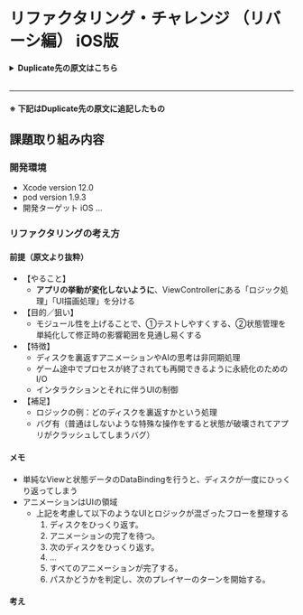# リファクタリング・チャレンジ （リバーシ編） iOS版

<details>
<summary><b>Duplicate先の原文はこちら</b></summary>
<div>

本チャレンジは、 _Fat View Controller_ として実装された[リバーシ](https://en.wikipedia.org/wiki/Reversi)アプリをリファクタリングし、どれだけクリーンな設計とコードを実現できるかというコンペティションです（ジャッジが優劣を判定するわけではなく、設計の技を競い合うのが目的です）。

![アプリのスクリーンショット](img/screenshot.png)

## はじめに

_Fat View Controller_ は iOS アプリ開発におけるアンチパターンとしてよく知られています。 _Fat View Contoller_ を作ると、 UI とロジックが分離されず、モジュール性が低く、テストしづらいコードができあがります。状態管理が複雑になり、修正時の影響範囲が見通しづらく、メンテナンス性が低下します。

試行錯誤の結果、自分なりに _Fat View Controller_ との戦い方を確立した人も多いでしょう。勉強会やカンファレンスなどで知見を共有することで、コミュニティとしての戦い方も進化してきました。また、このような問題は iOS アプリに限った話ではありません。アプリケーション開発においてよりクリーンな設計・コードを実現するために、様々なアーキテクチャパターンが考案されてきました。さらに、それらをサポートするフレームワークも多数開発されています。

しかし、そのような戦い方は抽象的な説明ではなかなか伝わりません。具体的な説明も、ボリュームの関係で極度に単純化された例になってしまいがちです。そのため、実際のプロジェクトに適用しようとしても、説明の意図通りに適用できているのかわからないというケースも多いのではないでしょうか。一方で、より現実的な例で説明しようとしても、業務で扱うような巨大で複雑なコードベースは、説明の題材には不適切です。戦い方を理解する前に、コードの挙動を理解するだけで多大な時間を必要とします。

もし、適切な複雑さとボリュームを持った題材があれば、 _Fat View Controller_ との戦い方をより具体的な形で学べるはずです。また、共通の題材を用いて比較すれば、どの方法が何をどのように解決するのか、また何をカバーしてい **ない** のかを可視化し、論じやすくなります。

そこで、誰もが仕様を知っており、かつ、適度な複雑さを持った対象として、[リバーシ](https://en.wikipedia.org/wiki/Reversi)（オセロとも呼ばれますが、オセロは[メガハウス社](https://www.megahouse.co.jp/)の登録商標のため、ここではリバーシと呼びます）を選びました。このコンペティションでは、用意された _Fat View Controller_ をどれだけクリーンにリファクタリングできるかを競います。

しかし、この _Fat View Controller_ のコードは、どうしようもないスパゲッティコードなわけではありません。 UI とロジックが分離されていないという問題がありますが、コード自体はそれなりに整理されています。下手に _Fat View Controller_ を解消しようとすると、不必要にコードを複雑化してしまうでしょう。そうならないように腕が問われます。是非、あなたの技を駆使して、理想の設計とコードを実現して下さい！

## なぜリバーシなのか

リバーシは、次の点で題材として優れていると考えています。

- 誰もがルールを知っているので仕様の理解が容易である
- ゲーム自体に最低限以上の複雑さがあり、記述すべき具体的なロジックが存在する（どのディスクを裏返すかなど）
- 明確にテストすべき事項（ゲームのルールを満たしているか）が存在する
- ボリュームが大きすぎない（熟練したエンジニアが数時間〜 1 日程度あれば扱える）

また、一般的なアプリ開発において問題となりやすい事項を扱えるように、本アプリの仕様として次のような特徴も備えています。

- 非同期処理を伴う（ディスクを裏返すアニメーション、 AI の思考など）
- 永続化のための I/O を伴う（ゲーム途中でプロセスが終了されても再開できるように）
- インタラクションと、それに伴う UI の制御が必要である

## チャレンジのしかた

本リポジトリを clone し、 Xcode で Reversi.xcodeproj を開いて下さい。本アプリは _Fat View Controller_ として実装されており、一部のビューコンポーネントや基本的なデータ型を除いて、すべてのコードが [ViewController.swift](Reversi/ViewController.swift) に書かれています。この `ViewController` クラスに書かれたコードをリファクタリングするのがチャレンジの内容です。

リファクタリングなので、 **アプリの挙動が変化しないようにして下さい** 。挙動を維持したまま、どれだけコードをクリーンにできるかというチャレンジです。なお、リファクタリングというタームは、ここでは挙動を変更せずにコードを変更するという意味で使っています。通常リファクタリングに求められるような段階的な修正を期待しているわけではありません。仕様を理解した上で理想的な設計を考え、ほぼスクラッチで再実装するような大胆な変更も問題ありません。もちろん、通常のリファクタリングと同じように、段階的に修正を行っても構いません。

なお、 ViewController.swift 以外のコード（リバーシの盤やディスクを表示するビューコンポーネントやディスクの裏表を表すデータ型）は変更を加えずにそのまま利用できるように作られています。たとえば、ディスクを裏返すアニメーションは `CellView` と、それを並べて保持する `BoardView` に実装されており、自分で実装する必要はありません。また、 Storyboard もそのまま利用することができます。ただし、それらの利用は強制されるわけではなく、また、修正が禁止されているわけではありません。たとえば、既存コードは UIKit ベースで実装されていますが、（挙動さえ維持できるなら） SwiftUI で再実装しても問題ありません。

## 修正のポイント

リバーシは明確なルールを持ったゲームです。ルールを正しく実装できているか単体テストで検証できることが望ましいです。現状では、ディスクを置いてディスクを裏返す処理とアニメーションの制御、ビューの更新（ディスクの枚数の表示）などが関連し合っており、リバーシのロジックだけを単体テストするのが困難です。リバーシのロジックを切り離して、単体テストできるようにしましょう。

さらに、リバーシというゲーム自体が持つロジックとは別に、アプリケーションに紐付いたロジックも存在します。たとえば、 "Manual" の（人間が操作する）プレイヤーは `BoardView` のセルをタップすることでディスクを配置しますが、ディスクを裏返すアニメーションの途中はセルがタップされても入力を無効化しなければなりません。そのような、 UI とより密接に関係しているロジックこそ複雑な状態管理が必要となりがちです。それらのロジックも UI のコードから分離して単体テストできると望ましいです。

UI だけでなく、ファイル I/O やデータベースへのアクセス、ネットワークを介した通信など、純粋なロジックではなく外部環境が関係する処理も単体テストがしづらい部分です。本チャレンジでは、ゲームの状態をセーブおよびロードする処理を扱います。そのような処理を実際の I/O から分離し、セーブ・ロードを伴う処理を単体テストできると良いでしょう。

また、現状ではゲームの状態（黒・白どちらの番か、勝敗はついたのか）や非同期処理の制御などの状態管理のコードが `ViewController` 中に散らばっています。それらを整理してコードの見通しを良くすることも良い修正につながるでしょう。

その他の方向性として、お気に入りのライブラリやフレームワークを使って、冗長なコードと戦うこともできます。たとえば、現状では非同期処理のコードは主にコールバック関数をベースにして書かれています。ライブラリを導入してコードをシンプルにすることもできます。

なお、本リポジトリの実装には、コーナーケースでのみ発生する既知のバグが存在します。テストを導入するなどしてバグを発見し、修正できると望ましいです。

上記のすべてを行わないといけないわけではありませんし、他に取り組むべき問題もあるでしょう。ここで挙げた内容は参考程度にとどめ、理想の設計によるクリーンなコードを実現して下さい。

## 詳細仕様

アプリが満たすべき仕様を説明します。シンプルなアプリなので、おおまかな仕様は実際に実行して操作してみることで把握可能です。ここでは、より細かい、注意すべき仕様について説明します。

### プレイヤーモード

本アプリには人間が操作する "Manual" と、 AI が操作する "Computer" の 2 種類のプレイヤーモードが存在します。

ユーザーは、黒・白ともいつでもプレイヤーモードを切り替えることができます。

<img alt="プレイヤーモード" src="img/player-view.png" width="293">

"Manual" は盤のセルをタップすることでディスクを配置し、無効な手となるセルのタップ（ディスクを 1 枚も裏返せない、すでにディスクが置かれているなど）や、入力可能な状態でない（ "Computer" の思考中、ディスクが裏返されるアニメーションの途中など）場合、入力は無視されます。

"Computer" の思考は非同期的に行われ、その思考中もユーザーの入力はブロックされません。 "Computer" の思考中は、そのことを示すインジケータ（上図右端）を表示します。

#### 注意事項

"Computer" の思考中にプレイヤーモードが "Manual" に切り替えられた場合、 "Computer" の思考を停止し、インジケータを隠さなければなりません。

"Computer" の思考ロジック自体は本チャレンジの課題ではありません。本リポジトリの実装では、有効な手からランダムに一つを選択し、 2 秒後に結果を返します。独自のロジックを実装しても構いませんが、本チャレンジの評価対象には含まれません。

### ディスクのアニメーション

ディスクを置く・裏返す処理は非同期のアニメーションを伴い、一枚ずつ順番に処理されます。

アニメーションの途中でもユーザーの入力はブロックされません。

アニメーションの順番は次のように決められています。

- 最初に、新たなディスクを配置する
- 左上、上、右上、右、右下、下、左下、左の最大 8 列のディスクが裏返る可能性があるが、ここに列挙した順に、各列内のディスクを裏返す
- 各列内では、新たに配置されたディスクに近いディスクから順に裏返される

たとえば、 `x` が黒、 `o` が白のディスクを表し、 `-` がディスクの配置されていないセルを表すものとして、今、盤の状態が次の通りとします。

```
--------
x-------
-o------
--ooo---
---ox---
-----oox
---ooo--
--o-x---
```

このとき、下図の `#` の位置に黒（ `x` ）のディスクを置いたとします。

```
--------
x-------
-o------
--ooo---
---ox---
----#oox
---ooo--
--o-x---
```

すると、ディスクを置く・裏返すアニメーションは次の順番に実行されます。

```
--------
x-------
-4------
--3oo---
---2x---
----156x
---o7o--
--o-x---
```

その結果、最終的に盤の状態は次のようになります。

```
--------
x-------
-x------
--xoo---
---xx---
----xxxx
---oxo--
--o-x---
```

なお、あるセルのディスクを置いたり裏返したりするアニメーションは `BoardView` および `CellView` で実装されており、アニメーション自体を独自に実装する必要はありません。

### ディスクの枚数の表示

黒・白それぞれのディスクの枚数を画面上に表示します。

<img alt="枚数の表示" src="img/player-view.png" width="293">

ディスクが置かれ、ディスクの枚数が更新される場合、すべてのディスクが裏返された後でまとめて枚数の表示を更新します。何枚のディスクが裏返されても、 1 手につき一度だけ枚数の表示が更新されます。

#### 注意事項

ディスクを 1 枚裏返す度に枚数の表示を更新してはいけません（実際にそのような仕様を試してみたところ、見づらかったため現仕様となりました）。盤の状態の変化を検知し、自動的に枚数の表示を更新するようなコードでは、この仕様をうまく扱えません。一連の処理をまとめて扱う必要があります。

### "Reset" ボタン

ユーザーは "Reset" ボタンを押すことで、いつでもゲームを初期化することができます。初期化の内容は次の通りです。

- 盤を初期状態に戻す
- 黒のターンにする
- 黒・白ともプレイヤーモードを "Manual" にする

なお、盤の初期状態は前述の表記を用いると次のとおりです。

```
--------
--------
--------
---ox---
---xo---
--------
--------
--------
```

誤操作によってゲームが初期化されてしまわないように、 "Reset" ボタンが押されると次のようなアラートを表示して、ユーザーの意思を確認します。 "Cancel" が選択された場合には、ゲームの初期化は行われません。

<img alt="&quot;Reset&quot; ボタンのアラート" src="img/reset-alert.png" width="280">

#### 注意事項

ディスクを裏返すアニメーションの途中や "Computer" の思考中も "Reset" ボタンは有効です。それらの非同期処理を停止してただちにゲームを初期化する必要があります。

"Reset" ボタンによってプレイヤーモードも初期化されるということは、プレイヤーモードはユーザー入力だけでなくプログラムからも変更され得るということです。

### メッセージエリア

今、黒のターンなのか、白のターンなのか、それともゲームの勝敗が着いた状態なのかをメッセージエリアに表示します。

<img alt="メッセージエリア" src="img/message-area.png" width="125">

黒または白のターンの場合はメッセージエリアに "●'s turn" と表示します。 "●" の部分には黒または白の円形が入ります。本リポジトリの実装では、"●" の部分の表示に `DiskView` （ `CellView` の内部で使用されている、黒または白の円形を表示するビューコンポーネント）が用いられています。

ゲームの勝敗が着いた場合は、メッセージエリアに "● won" と表示します。 "●" の取り扱いは "●'s turn" のときと同じです。ただし、引き分けの場合には "Tied" と表示します。

#### 注意事項

"Tied" のときは "●" が表示されず、 "Tied" が水平方向中央に表示されます。そのようなレイアウトは本リポジトリの実装をそのまま踏襲して構いません。 UI のレイアウトは本チャレンジの課題ではありません。

### パス

有効な手が存在しない場合、そのプレイヤーのターンはパスされます。

パスされる場合、次のようなアラートを表示します。

<img alt="パスのアラート" src="img/pass-alert.png" width="277">

"Dismiss" ボタンが押されるとパスの処理が行われ、次のプレイヤーのターンに移ります。

パスするプレイヤーが "Computer" であっても、アラートの表示は必要です。その場合、 "Computer" の思考は行わずにただちにアラートが表示されます。

両プレイヤーとも有効な手が存在しない場合には、パスではなくゲーム終了となります。パスのアラートも表示しません。

アラートを表示し "Dismiss" ボタンが押されるまでの間は、メッセージエリアに "●'s turn" と、そのパスするプレイヤーのターンであることを表示しなければなりません。

#### 注意事項

パスの判定は UI を介在させずにロジックだけで完結できますが、アラートとメッセージエリアのターン表示が求められることで、パスの処理と UI のインタラクションを連携させなければなりません。単純にパスの処理をロジックで完結させてしまうと、それらの表示が省略されてしまいます。

### セーブ／ロード

ゲームの途中でアプリが強制終了されてしまっても同じ状況からゲームを再開できるように、自動的にゲームの状態が保存されます。アプリ開始時には、最後に保存されたゲームの状態が読み込まれます。

保存される項目は次の通りです。

- 黒・白どちらのターンか、または勝敗が着いているのか
- 黒・白それぞれのプレイヤーモードが "Manual" か "Computer" か
- 盤の状態（ 64 個のセルそれぞれに、ディスクが置かれていないか、または黒・白どちらのディスクが置かれているか）

保存は、 1 手ごと、またはプレイヤーモードが変更された場合に自動的に行われます。

#### 注意事項

本リポジトリの実装では、ディスクを裏返すアニメーションが完了してから保存が行われます。これは、 UI とロジックが分離されていないため、 UI の更新が行われないと状態の変更が完了しないからです。リファクタリングの結果として、アニメーションの完了を待たずに状態の変更を先取りして保存しても構いません。

## コード概要

本リポジトリの課題用コードについて説明します。

意味のあるコードが書かれているのは次の 5 ファイルです。

| ファイル | 提供する主な型 | 概要 |
|:--|:--|:--|
| [ViewController.swift](Reversi/ViewController.swift) | `ViewController` | アプリ本体（ `UIViewController` のサブクラス） |
| [BoardView.swift](Reversi/BoardView.swift)<br />（ Xcode 上では Views グループの中） | `BoardView` | リバーシの盤を表すビュー（ `UIView` のサブクラス） |
| [CellView.swift](Reversi/CellView.swift)<br />（ Xcode 上では Views グループの中） | `CellView` | リバーシの盤のセルを表すビュー（ `UIView` のサブクラス） |
| [DiskView.swift](Reversi/DiskView.swift)<br />（ Xcode 上では Views グループの中） | `DiskView` | リバーシのディスクを表すビュー（ `UIView` のサブクラス） |
| [Disk.swift](Reversi/Disk.swift)<br />（ Xcode 上では DataTypes グループの中） | `Disk` | リバーシのディスク（黒か白か）を表すデータ構造（ `enum` ） |

**基本的に ViewController.swift 以外には手を加える必要はありません** 。 `BoardView`, `CellView`, `DiskView` はリバーシ用に用意されたビュークラスで、 UIKit のコンポーネントと同じ感覚で利用できます。 `UISwitch` に不満があっても `UISwitch` そのものを改変するのではなく、ラッパークラスや `extension` で対応すると思います。 `BoardView` 等についても同様です。また、 `CellView` に関しては課題挑戦者が直接利用することもありません（ `BoardView` が内部的に利用しています）。 `DiskView` についても利用機会は限定的です。 `Disk` は黒か白かを表す小さな `enum` なので、実質的に使い方を覚える必要があるのは `BoardView` だけです。 `BoardView` にしても、 UIKit のビュークラス群と似た API を持つので、すぐに使い方を理解できると思います。

以下、一つずつ説明します（ CellView.swift は省略します）。ここで紹介する API についてはドキュメンテーションコメントが書かれているので、 Xcode 上で確認することもできます。

### Disk.swift

ディスクが黒（ dark ）か白（ light ）かを表す次のような `enum` が実装されています。

```swift
public enum Disk {
    case dark
    case light
}
```

`Disk` は補助的にいくつかの API を提供します。 `Disk` が提供する API は次の通りです。

| API | 概要 |
|:--|:--|
| `mutating func flip()` | 自身の値を、現在の値が `.dark` なら `.light` に、 `.light` なら `.dark` に反転させます。 |
| `var flipped: Disk { get }` | 自身の値を反転させた値（ `.dark` なら `.light` 、 `.light` なら `.dark` ）を返します。 |
| `static var sides: [Disk] { get }` | `[.dark, .light]` を返します。 |

### DiskView.swift

ディスクを表すビュー `DiskView` が実装されています。

```swift
class DiskView: UIView
```

`DiskView` は主に `CellView` で用いられ、直接 `DiskView` を使う機会は少ないですが、メッセージエリアとディスクの枚数の表示のために、ディスクを表示するために用いられています。

<img alt="メッセージエリア" src="img/message-area.png" width="125">

<img alt="枚数の表示" src="img/player-view.png" width="293">

特に、メッセージエリアについては "●'s turn" か "○'s turn" かを切り替える必要があります。 `DiskView` が表示するディスクを色を変更するには `disk` プロパティを用います。

```swift
// 表示されるディスクの色を黒にする
diskView.disk = .dark

// 表示されるディスクの色を反転する
diskView.disk.flip()
```

`DiskView` が提供する API は次の通りです。

| API | 概要 |
|:--|:--|
| `var disk: Disk { get set }` | このビューが表示するディスクの色を決定します。 |
| `var name: String { get set }` | Interface Builder からディスクの色を設定するためのプロパティです。 `"dark"` か `"light"` の文字列を設定します。 |

### BoardView.swift

リバーシの盤を表すビュー `BoardView` が実装されています。また、 `BoardView` に対するインタラクションをハンドリングするための `BoardViewDelegate` が宣言されています。

```swift
class BoardView: UIView
protocol BoardViewDelegate: AnyObject
```

`BoardView` は 8 × 8 のセルを持ちます。 `BoardView` の API を通して、それらのセルの状態（黒、白、ディスクが置かれていない）を取得したり、変更したりすることができます。

```swift
// 3 列目・ 4 行目のセルの状態を取得
let disk: Disk? = boardView.diskAt(x: 3, y: 4)

// 3 列目・ 4 行目のセルを黒のディスクが置かれている状態に変更
boardView.setDisk(.dark, atX: 3, y: 4, animated: false)
```

列・行はそれぞれ `x`, `y` で表され、 0 番から始まることに注意して下さい。また、ディスクが置かれていない状態は　`nil` で表されます。

`setDisk()` メソッドの引数 `animated` に `true` を渡した場合、セルの状態を変更するアニメーションが実行されます。これは、 `UISwitch` の `setOn(_:animated:)` メソッド（参考: [API リファレンス](https://developer.apple.com/documentation/uikit/uiswitch/1623686-seton)）に類似しています。アニメーションは、変更前後のセルの状態によって 3 種類存在します。

| 前 | 後 | アニメーションの内容 |
|:--|:--|:--|
| `nil` | `.dark` または `.light` | ディスクが配置される。 |
| `.dark` または `.light` | `nil` | ディスクが取り除かれる。 |
| `.dark` または `.light` | 元と反転 | ディスクが裏返される。 |

どのアニメーションが適用されるかは自動的に決定されるため、この API の利用者がアニメーションの種類を選択する必要はありません。

`setDisk()` を利用すると、アニメーションの完了通知をコールバックで受け取ることもできます。

```swift
boardView.setDisk(.dark, atX: 3, y: 4, animated: true) { isFinished in
    // アニメーション完了時に呼ばれる
}
```

特に複数枚のディスクを順番に連続して裏返す場合などは、このコールバックを用いてタイミングを制御することが重要になります。

`setDisk()` によるアニメーションをキャンセルする API はありません。ただし、アニメーションの途中で、同一のセルに新しい状態が設定された場合には適切に処理されます。これも　`UISwitch` の `setOn(_:animated)` の挙動に似ています。

なお、 `BoardView` は **リバーシのルールに関する API を持ちません** 。たとえば、あるセルにディスクを配置したときに周囲のディスクを裏返したり、あるセルにある色のディスクを配置できるかを判定する API 等は提供しません。単なる、 8 × 8 のセルを持つテーブル上の構造を持ったビューにすぎません。

その他にも、 `BoardView` は補助的にいくつかの API を提供します。 `BoardView` が提供する API は次の通りです。

| API | 概要 |
|:--|:--|
| `weak var delegate: BoardViewDelegate?` | セルがタップされたときの挙動を移譲するためのオブジェクトです。 |
| `func diskAt(x: Int, y: Int) -> Disk?` | `x`, `y` で指定されたセルの状態を返します。セルにディスクが置かれていない場合は `nil` を返します。 |
| `let height: Int ` | 盤の高さ（ `8` ）を返します。 |
| `func reset()` | 盤をゲーム開始時に状態に戻します。このメソッドはアニメーションを伴いません。 |
| `func setDisk(_ disk: Disk?, atX x: Int, y: Int, animated: Bool, completion: ((Bool) -> Void)? = nil)` | `x`, `y` で指定されたセルの状態を与えられた `disk` に変更します。 `animated` が `true` の場合、アニメーションが実行されます。アニメーションの完了通知は `completion` で受け取ることができます。 `completion` が受け取る `Bool` 値は、 `UIView.animate()` （参考: [API リファレンス](https://developer.apple.com/documentation/uikit/uiview/1622515-animate)）等に準じます。 |
| `let width: Int` | 盤の幅（ `8` ）を返します。 |
| `let xRange: Range<Int>` | 盤のセルの `x` の範囲（ `0 ..< 8` ）を返します。 |
| `let yRange: Range<Int>` | 盤のセルの `y` の範囲（ `0 ..< 8` ）を返します。 |

`BoardView` は `BoardViewDelegate` を通じて、セルがタップされたことを通知します。

```swift
extension ViewController: BoardViewDelegate {
    func boardView(_ boardView: BoardView, didSelectCellAtX x: Int, y: Int) {
        // x 列目・ y 列目のセルがタップされたときに呼ばれる
    }
}
```

これは `UITableView` と `UITableViewDelegate` の関係に似ています。 `BoardView` の `delegate` プロパティを用いて `BoardViewDelegate` を設定します。典型的には、 View Controller を `BoardViewDelegate` に適合させ、 `delegate` プロパティに渡します。

```swift
class ViewController: UIViewController {
    override func viewDidLoad() {
        super.viewDidLoad()
        boardView.delegate = self
    }
}
```

`BoardViewDelegate` が宣言する API は次の通りです。

| API | 概要 |
|:--|:--|
| `func boardView(_ boardView: BoardView, didSelectCellAtX x: Int, y: Int)` | `boardView` の `x`, `y` で指定されるセルがタップされたときに呼ばれます。 |

### ViewController.swift

本課題の対象となる Fat View Controller `ViewController` が実装されています。

```swift
class ViewController: UIViewController
```

`ViewController` の実装は主に次の 8 個のパートに分かれています。

| パート | 内容　|
|:--|:--|
| 冒頭部 | `ViewController` のプロパティの宣言や `viewDidLoad()` ・ `viewDidAppear()` などの実装 |
| Reversi logics | マスにディスクがおけるかや、勝敗を判定するメソッドなどの実装 |
| Game management | 新規ゲームの開始やユーザーの入力待ち、勝敗判定など、リバーシのルール自体の実装 |
| Views | 状態変更をビューに反映するためのメソッドの実装 |
| Inputs | ユーザー入力をハンドリングするためのメソッドの実装 |
| Save and Load | ゲームの状態をファイルに保存・読み込みするためのメソッドの実装 |
| Additional types | このファイルで利用する補助的な型の実装 |
| File-private extensions | このファイルで利用する補助的な `extension` の実装 |

`ViewController` の実装で特筆すべきこととして、リバーシの盤の状態が `BoardView` インスタンスで管理されていることが挙げられます。 `boardView` プロパティがその役割を担っていて、モデルとビューのコードが混ざりあった状態です。さらに、ディスクが置かれたときに周辺のディスクをひっくり返す処理を実装した `placeDisk(_:atX:y:animated:completion:)` メソッド（と、その中から呼び出されている `animateSettingDisks(at:to:completion:)` メソッド）では、データの変更とアニメーションが互いに密接に関係した処理を行っています。これらは特に "Reversi logics" に関係が深いです。

全体の処理の流れは　"Game management" で管理されており、 `waitForPlayer()` メソッドによるプレイヤーの行動待ち（ "Manual" の場合はユーザーの入力待ち）と、その結果を受けて次の状態（次のプレイヤーの番か、パスか、勝敗が決して結果表示か）への遷移を扱う `nextTurn()` メソッドがその中心です。典型的には、

1. `waitForTurn()` でプレイヤーの行動待ち
2. プレイヤーの行動を受けて `placeDisk(_:atX:y:animated:completion:)` でディスクをひっくり返す
3. `nextTurn()` で次プレイヤーに遷移

を繰り返すことでゲームが進行します。最初は `viewDidAppear()` で `waitForTurn()` が呼ばれることでこのループに突入します。

他にわかりづらい点としては、 `animationCanceller` プロパティと `playerCancellers` プロパティがあります。本アプリには非同期処理のキャンセルが必要になるケースとして、ディスクをひっくり返すアニメーションの途中でのゲームリセットと、プレイヤーの行動待ち中のプレイヤーモードの切り替えがあります。前者ではアニメーションを中断しないといけません。後者では、たとえば、 "Computer" から "Manual" 切り替わったのに、 AI の思考が完了して勝手にディスクが置かれるというような事態を防がなければなりません。それらのキャンセル処理を管理するのが `animationCanceller` プロパティと `playerCancellers` プロパティです。対応する非同期処理中にはそれらのプロパティにキャンセラーが保持され、非同期処理が終わると `nil` がセットされます。

`@IBOutlet` で接続されたプロパティと、対応するビューの関係は次のようになっています。

<img alt="ビューとプロパティ" src="img/views-and-properties.png" width="207">

## 結果一覧

チャレンジの結果一覧です。掲載を希望される方は、下記の表に行を追加する Pull Request をお送り下さい。

| リポジトリ | 作者 | アーキテクチャパターン | フレームワーク | UI | 備考 |
|:--|:--|:--|:--|:--|:--|
| [refactoring-challenge/reversi-ios](https://github.com/refactoring-challenge/reversi-ios) | [@koher](https://github.com/koher) | Fat View Controller | - | UIKit | 本リポジトリ |
| [koher/reversi-ios-swiftui](https://github.com/koher/reversi-ios-swiftui) | [@koher](https://github.com/koher) | Clean Architecture | - | SwiftUI | - |
| [koher/clean-reversi-ios](https://github.com/koher/clean-reversi-ios) | [@koher](https://github.com/koher) | Clean Architecture | - | UIKit | - |
| [koher/clean-reversi-macos](https://github.com/koher/clean-reversi-macos) | [@koher](https://github.com/koher) | Clean Architecture | - | AppKit | macOS アプリ版 |
| [koher/clean-reversi-swift](https://github.com/koher/clean-reversi-swift) | [@koher](https://github.com/koher) | Clean Architecture | - | - | 上記 2 アプリの共通部分となる Swift Package |
| [objective-audio/reversi-ios](https://github.com/objective-audio/reversi-ios) | [@objective-audio](https://github.com/objective-audio) | いきあたりばったり | - | UIKit | - |
| [Kuniwak/reversi-ios](https://github.com/Kuniwak/reversi-ios) | [@Kuniwak](https://github.com/Kuniwak) | Classical MVC | - | UIKit | 型つよモードでフルスクラッチ。テスト書いたら負けだと思っている → テストには勝てなかったよ |
| [hironytic/reversi-ios](https://github.com/hironytic/reversi-ios) | [@hironytic](https://github.com/hironytic) | MVVM + Redux | Combine | UIKit | ユニットテストとCIも追加しました |
| [marty-suzuki/reversi-ios](https://github.com/marty-suzuki/reversi-ios) | [@marty-suzuki](https://github.com/marty-suzuki) | Flux + MVVM | [RxSwift](https://github.com/ReactiveX/RxSwift) + [Unio](https://github.com/cats-oss/Unio) | UIKit | 切り出したロジックのユニットテストとViewControllerのユニットテストも実装しています |
| [kishikawakatsumi/reversi-ios](https://github.com/kishikawakatsumi/reversi-ios/tree/refactor2) | [@kishikawakatsumi](https://github.com/kishikawakatsumi) | Cocoa MVC | [Combine](https://developer.apple.com/documentation/combine) | UIKit | 小さな変更で受け入れられやすいリファクタリング |
| [es-kumagai/reversi-ios](https://github.com/es-kumagai/reversi-ios) | [@es-kumagai](https://github.com/es-kumagai) | - | - | UIKit | アーキテクチャー無考慮 |

## License

[MIT License](LICENSE)

</div>
</details>
<br />

---
#### ※ 下記はDuplicate先の原文に追記したもの
  
  
## 課題取り組み内容
### 開発環境
- Xcode version 12.0
- pod version 1.9.3
- 開発ターゲット iOS ...  

### リファクタリングの考え方
#### 前提（原文より抜粋）
- 【やること】
    - <b>アプリの挙動が変化しないように</b>、ViewControllerにある「ロジック処理」「UI描画処理」を分ける
- 【目的／狙い】
    - モジュール性を上げることで、①テストしやすくする、②状態管理を単純化して修正時の影響範囲を見通し易くする
- 【特徴】
    - ディスクを裏返すアニメーションやAIの思考は非同期処理
    - ゲーム途中でプロセスが終了されても再開できるように永続化のためのI/O
    - インタラクションとそれに伴うUIの制御
- 【補足】
    - ロジックの例：どのディスクを裏返すかという処理
    - バグ有（普通はしないような特殊な操作をすると状態が破壊されてアプリがクラッシュしてしまうバグ）

#### メモ
- 単純なViewと状態データのDataBindingを行うと、ディスクが一度にひっくり返ってしまう
- アニメーションはUIの領域
  - 上記を考慮して以下のようなUIとロジックが混ざったフローを整理する
    1. ディスクをひっくり返す。
    2. アニメーションの完了を待つ。
    3. 次のディスクをひっくり返す。
    4. ...
    5. すべてのアニメーションが完了する。
    6. パスかどうかを判定し、次のプレイヤーのターンを開始する。

#### 考え